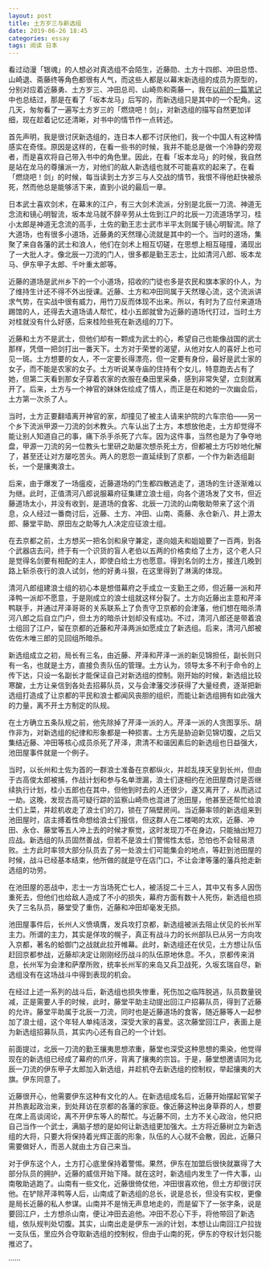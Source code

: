 ```yaml
---
layout: post
title: 土方岁三与新选组
date: 2019-06-26 18:45
categories: essay
tags: 阅读 日本
---
```


看过动漫「银魂」的人想必对真选组不会陌生，近藤勋、土方十四郎、冲田总悟、山崎退、斋藤终等角色都很有人气，而这些人都是以幕末新选组的成员为原型的，分别对应着近藤勇、土方岁三、冲田总司、山崎烝和斋藤一，我在[以前的一篇笔记](https://jubeny.com/2018/07/gintama-characters/)中也总结过，那是在看了「坂本龙马」后写的，而新选组只是其中的一个配角。这几天，匆匆看了一遍写土方岁三的「燃烧吧！剑」，对新选组的描写自然更加详细，现在趁着记忆还清晰，对书中的情节作一点转述。

首先声明，我是很讨厌新选组的，连日本人都不讨厌他们，我一个中国人有这种情感实在奇怪。原因是这样的，在看一些书的时候，我并不能总是做一个冷静的旁观者，而是喜欢将自己带入书中的角色里。因此，在看「坂本龙马」的时候，我自然是站在龙马的尊攘派一方，对他们的敌人新选组也就不可能喜欢的起来了。在看「燃烧吧！剑」的时候，每当读到土方岁三与人交战的情节，我恨不得他赶快被杀死，然而他总是能够活下来，直到小说的最后一章。

日本武士喜欢剑术，在幕末的江户，有三大剑术流派，分别是北辰一刀流、神道无念流和镜心明智流，坂本龙马就不辞辛劳从土佐到江户的北辰一刀流道场学习，桂小太郎是神道无念流的高手，土佐的勤王志士武市半平太则属于镜心明智流。除了大道场，也有很多小道场，近藤勇的天然理心流就是其中的一个。当时的道场，集聚了来自各藩的武士和浪人，他们在剑术上相互切磋，在思想上相互碰撞，涌现出了一大批人才。像北辰一刀流的门人，很多都是勤王志士，比如清河八郎、坂本龙马、伊东甲子太郎、千叶重太郎等。

近藤的道场是武州乡下的一个小道场，招收的门徒也多是农民和旗本家的仆人，为了维持生计还不得不外出授课。近藤、土方和冲田同属于天然理心流，这个流派讲求气势，在实战中很有威力，用竹刀反而体现不出来。所以，有时为了应付来道场踢馆的人，还得去大道场请人帮忙，桂小五郎就曾为近藤的道场代打过，当时土方对桂就没有什么好感，后来桂险些死在新选组的刀下。

近藤和土方不是武士，但他们却有一颗成为武士的心，希望自己也能像战国的武士那样，凭借一把剑打出一番天下。土方对于荣誉的渴望，从他对女人的喜好上也可见一斑。土方想要的女人，不一定要长得漂亮，但一定要有身份，最好是武士家的女子，而不能是农家的女子。土方听说某寺庙的住持有个女儿，特意跑去占有了她，但第二天看到那女子穿着农家的衣服在桑田里采桑，感到非常失望，立刻就离开了。后来，土方与一个神官的妹妹佐绘成了情人，而正是在和她的一次幽会后，土方第一次杀了人。

当时，土方正要翻墙离开神官的家，却撞见了被主人请来护院的六车宗伯——另一个乡下流派甲源一刀流的剑术教头。六车认出了土方，本想放他走，土方却觉得不能让别人知道自己的事，痛下杀手杀死了六车。因为这件事，当然也是为了争夺地盘，甲源一刀流的另一位教头七里研之助屡次想杀死土方，但都被土方巧妙地化解了，甚至还让对方屡吃苦头。两人的恩怨一直延续到了京都，一个作为新选组副长，一个是攘夷浪士。

后来，由于爆发了一场瘟疫，近藤道场的门生都四散逃走了，道场的生计逐渐难以为继。此时，正值清河八郎说服幕府征集建立浪士组，向各个道场发了文书，但近藤道场太小，并没有收到，是道场的食客、北辰一刀流的山南敬助带来了这个消息，众人经过一番商讨后，近藤、土方、冲田、山南、斋藤、永仓新八、井上源太郎、藤堂平助、原田左之助等九人决定应征浪士组。

在去京都之前，土方想买一把名剑和泉守兼定，遂向姐夫和姐姐要了一百两，到各个武器店去问，终于有一个识货的盲人老伯以五两的价格卖给了土方，这个老人只是觉得名剑要有相配的主人，即使白给土方也愿意。得到名剑的土方，接连几晚到路上斩杀夜行的浪人试剑，他的好勇斗狠，在这里得到了淋漓的体现。

清河八郎组建浪士组的初心本是想借幕府之手成立一支勤王之师，但近藤一派和芹泽鸭一派却不愿意，于是刚成立的浪士组就这样分裂了。土方向近藤出主意和芹泽鸭联手，并通过芹泽哥哥的关系联系上了负责守卫京都的会津藩，他们想在暗杀清河八郎之后自立门户，但土方的暗杀计划却没有成功。不过，清河八郎还是带着浪士组回了江户，留在京都的近藤和芹泽两派如愿成立了新选组。后来，清河八郎被佐佐木唯三郎的见回组所暗杀。

新选组成立之初，局长有三名，由近藤、芹泽和芹泽一派的新见锦担任，副长则只有一名，也就是土方，直接负责队伍的管理。土方认为，领导太多不利于命令的上传下达，只设一名副长才能保证自己对新选组的控制。刚开始的时候，新选组比较寒酸，土方让亲信到各处去招募队员，又与会津藩交涉获得了大量经费，逐渐把新选组打造成了让京都的平民和浪士都闻风丧胆的组织，而能让新选组拥有如此强大的力量，离不开土方制定的队规。

在土方确立五条队规之前，他先除掉了芹泽一派的人。芹泽一派的人贪图享乐、胡作非为，对新选组的纪律和形象都是一种损害。土方先是胁迫新见锦切腹，之后又集结近藤、冲田等核心成员杀死了芹泽，肃清不和谐因素后的新选组也日益强大，池田屋事件就是一个例子。

当时，以长州和土佐为首的一群浪士准备在京都纵火，并趁乱挟天皇到长州，但由于古高俊太郎被捕，作战计划和参与名单泄漏，浪士们遂相约在池田屋商讨是否继续执行计划，桂小五郎也在其中，但他到时去的人还很少，遂又离开了，从而逃过一劫。这晚，发现古高可疑行踪的监察山崎烝也混进了池田屋，他甚至还帮忙给浪士们上菜，并趁机收走了浪士们的刀，锁在了隔壁房间。当近藤率领的新选组来到池田屋时，店主搏着性命想给浪士们报信，但这群人在二楼喝的太欢，近藤、冲田、永仓、藤堂等五人冲上去的时候才察觉，这时发现刀不在身边，只能抽出短刀应战。新选组的队员固然善战，但若不是浪士们警惕性太低，恐怕也不会轻易溃败。土方此时率领大部分队员去了另一处浪士们可能集会的地点，等赶到池田屋的时候，战斗已经基本结束，他所做的就是守在店门口，不让会津等藩的藩兵抢走新选组的功劳。

在池田屋的恶战中，志士一方当场死亡七人，被活捉二十三人，其中又有多人因伤重死去，但他们也给敌人造成了不小的损失，幕府方面有数十人死伤，新选组也损失了三名队员，藤堂受了重伤，近藤和冲田却毫发无损。

池田屋事件后，长州人义愤填膺，发兵攻打京都，新选组被派去阻止伏见的长州军主力。所谓的主力，其实是佯攻的幌子，真正有战斗力的长州部队已从另一方向攻入京都，著名的蛤御门之战就此拉开帷幕。此时，新选组还在伏见，土方想让队伍赶回京都参战，近藤却决定让刚刚经历战斗的队伍原地休息。不久，京都传来消息，长州军为会津和萨摩所败，统率长州军的来岛又兵卫战死，久坂玄瑞自尽，新选组没有在这场战斗中得到表现的机会。

在经过上述一系列的战斗后，新选组也损失惨重，死伤加之临阵脱逃，队员数量锐减，正是需要人手的时候，此时，藤堂平助主动提出回江户招募队员，得到了近藤的允许。藤堂平助属于北辰一刀流，同时也是近藤道场的食客，随近藤等人一起参加了浪士组，这个年轻人单纯活泼，深受大家的喜爱。这次藤堂回江户，表面上是为新选组招募队员，其实内心还有自己的一个计划。

前面提过，北辰一刀流的勤王攘夷思想浓重，藤堂也深受这种思想的熏染，他觉得现在的新选组已经成了幕府的爪牙，背离了攘夷的宗旨。于是，藤堂想邀请同为北辰一刀流的伊东甲子太郎加入新选组，并趁机夺去新选组的控制权，举起攘夷的大旗。伊东同意了。

近藤很开心，他需要伊东这种有文化的人。在新选组成名后，近藤开始摆起官架子并热衷起政治来，到处拜访在京都的各藩的家臣。像近藤这种出身草莽的人，想要在席上高谈阔论，离不开伊东等人的帮忙。与近藤不同，土方不关心政治，他只把自己当作一个武士，满脑子想的是如何让新选组更加强大。土方将近藤树立为新选组的大将，只要大将保持着光辉正面的形象，队伍的人心就不会散，因此，近藤只需要做好人，而恶人就由土方自己来当。

对于伊东这个人，土方打心底里保持着警惕。果然，伊东在加盟后很快就赢得了大部分队员的拥护，近藤的威信开始下降。就在这时，新选组内发生了一件大事，山南敬助逃跑了。山南有一些文化，近藤很倚仗他，冲田很喜欢他，但土方却很讨厌他。在铲除芹泽鸭等人后，山南成了新选组的总长，说是总长，但没有实权，更像是局长近藤的私人参谋。山南并不是悄无声息地走的，而是留下了一张字条，说是要回江户，土方想杀山南，便让冲田去追他。冲田不忍心下手，将他带回了新选组，依队规判处切腹。其实，山南出走是伊东一派的计划，本想让山南回江户拉拢一支队伍，里应外合夺取新选组的控制权，但由于山南的死，伊东的夺权计划只能推迟了。

······
